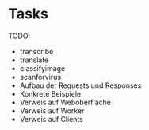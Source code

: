 # Tasks

TODO:
  - transcribe
  - translate
  - classifyimage
  - scanforvirus
  - Aufbau der Requests und Responses
  - Konkrete Beispiele
  - Verweis auf Weboberfläche
  - Verweis auf Worker
  - Verweis auf Clients